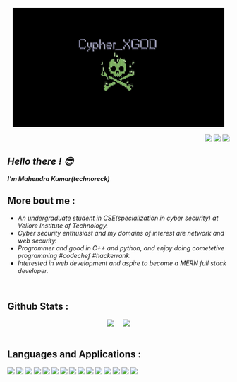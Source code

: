 
<p align="center"><a href="https://github.com/technoreck">
 <img src="https://raw.githubusercontent.com/technoreck/technoreck/main/dead_hack-MK.jpg" height=270 width=480/>
 </p>
 <p align="right">
  <a href="https://www.linkedin.com/in/mahendra-kumar-3a91131b8/"><img src="https://cdn.jsdelivr.net/gh/devicons/devicon/icons/linkedin/linkedin-original.svg" width=30 ></a>
  <a href="https://www.instagram.com/technohack/"><img src="https://assets.stickpng.com/images/580b57fcd9996e24bc43c521.png" width=30/></a>
  <a href="https://twitter.com/cyboptic/"><img src="https://cdn.jsdelivr.net/gh/devicons/devicon/icons/twitter/twitter-original.svg" width=30/></a>

  </p>

<h2><i>Hello there ! &#128526</i></h2>
<i><b>I'm Mahendra Kumar(technoreck)</b></i>
<br>
<h2>More bout me :</h2>

* <i>An undergraduate student in CSE(specialization in cyber security) at Vellore Institute of Technology.
* Cyber security enthusiast and my domains of interest are network and web security.
* Programmer and good in C++ and python, and enjoy doing cometetive programming #codechef #hackerrank.
* Interested in web development and aspire to become a MERN full stack developer.</i>

<br>
<h2>Github Stats :</h2>
<p align="center"><a href="https://github.com/technoreck">
<img src="https://github-readme-stats.vercel.app/api?username=technoreck&show_icons=true&theme=radical&layout=compact&hide_border=true" width="400"></a>
 &nbsp;&nbsp;&nbsp;
<a href="https://github.com/technoreck"><img src="https://github-readme-stats.vercel.app/api/top-langs/?username=technoreck&layout=compact&theme=radical&hide_border=true" width="400">
</a>
 <br>
 <br>
 </p>
 
 <h2 align="left">Languages and Applications :</h2>
 
 <p>
 <img src="https://cdn.jsdelivr.net/gh/devicons/devicon/icons/c/c-original.svg" width=50>
 <img src="https://cdn.jsdelivr.net/gh/devicons/devicon/icons/cplusplus/cplusplus-original.svg" width=50>
 <img src="https://cdn.jsdelivr.net/gh/devicons/devicon/icons/python/python-original.svg" width=50>
 <img src="https://cdn.jsdelivr.net/gh/devicons/devicon/icons/go/go-original-wordmark.svg" width=50>
 <img src="https://cdn.jsdelivr.net/gh/devicons/devicon/icons/html5/html5-original.svg" width=50>
 <img src="https://cdn.jsdelivr.net/gh/devicons/devicon/icons/css3/css3-original.svg" width=50>
 <img src="https://cdn.jsdelivr.net/gh/devicons/devicon/icons/linux/linux-original.svg" width=50>
 <img src="https://cdn.jsdelivr.net/gh/devicons/devicon/icons/django/django-original.svg" width=50>
 <img src="https://cdn.jsdelivr.net/gh/devicons/devicon/icons/javascript/javascript-original.svg" width=50>
 <img src="https://cdn.jsdelivr.net/gh/devicons/devicon/icons/react/react-original.svg" width=50>
 <img src="https://cdn.jsdelivr.net/gh/devicons/devicon/icons/nodejs/nodejs-original-wordmark.svg" width=50>
 <img src="https://cdn.jsdelivr.net/gh/devicons/devicon/icons/vscode/vscode-original.svg" width=50>
 <img src="https://cdn.jsdelivr.net/gh/devicons/devicon/icons/bash/bash-original.svg" width=50>
 <img src="https://cdn.jsdelivr.net/gh/devicons/devicon/icons/photoshop/photoshop-plain.svg" width=50>
 <img src="https://cdn.jsdelivr.net/gh/devicons/devicon/icons/matlab/matlab-original.svg" width=50>
 
 </p>

